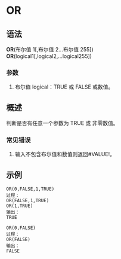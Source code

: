 # OR

## 语法

**OR**(布尔值 1[,布尔值 2...布尔值 255])  
**OR**(logical1[,logical2,...logical255])

### 参数

1. 布尔值 logical：TRUE 或 FALSE 或数值。

## 概述

判断是否有任意一个参数为 TRUE 或 非零数值。

### 常见错误

1. 输入不包含布尔值和数值则返回#VALUE!。

## 示例

```excel
OR(0,FALSE,1,TRUE)
过程：
OR(FALSE,1,TRUE)
OR(1,TRUE)
输出：
TRUE

OR(0,FALSE)
过程：
OR(FALSE)
输出：
FALSE
```
